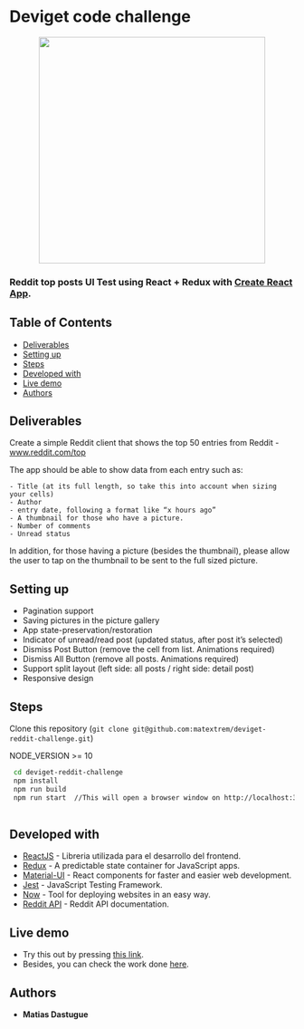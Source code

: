 # Deviget code challenge

<p align="center">
  <img src="https://sm.ign.com/ign_es/screenshot/default/reddit-logo-full-1_75xh.png" width="400">
</p>

### Reddit top posts UI Test using React + Redux with [Create React App](https://github.com/facebook/create-react-app).

## Table of Contents
- [Deliverables](#deliverables)
- [Setting up](#setting-up)
- [Steps](#steps)
- [Developed with](#developed-with)
- [Live demo](#live-demo)
- [Authors](#authors)

## Deliverables 

Create a simple Reddit client that shows the top 50 entries from Reddit - www.reddit.com/top

The app should be able to show data from each entry such as:

```
- Title (at its full length, so take this into account when sizing your cells)
- Author
- entry date, following a format like “x hours ago” 
- A thumbnail for those who have a picture.
- Number of comments
- Unread status
```

In addition, for those having a picture (besides the thumbnail), please allow the user to tap on the thumbnail to be sent to the full sized picture.

## Setting up

- Pagination support
- Saving pictures in the picture gallery
- App state-preservation/restoration
- Indicator of unread/read post (updated status, after post it’s selected)
- Dismiss Post Button (remove the cell from list. Animations required)
- Dismiss All Button (remove all posts. Animations required)
- Support split layout (left side: all posts / right side: detail post)
- Responsive design

## Steps 

Clone this repository (`git clone git@github.com:matextrem/deviget-reddit-challenge.git`)
 
 NODE_VERSION >= 10
 
```bash
 cd deviget-reddit-challenge
 npm install
 npm run build
 npm run start  //This will open a browser window on http://localhost:3000
 
 ```
## Developed with

* [ReactJS](https://reactjs.org/) - Libreria utilizada para el desarrollo del frontend.
* [Redux](https://github.com/reduxjs/redux) - A predictable state container for JavaScript apps.
* [Material-UI](https://material-ui.com/) - React components for faster and easier web development.
* [Jest](https://jestjs.io/) - JavaScript Testing Framework.
* [Now](https://zeit.co/) - Tool for deploying websites in an easy way.
* [Reddit API](http://www.reddit.com/dev/api) - Reddit API documentation.

## Live demo

- Try this out by pressing [this link](https://deviget-reddit-challenge.matiasdastugue.now.sh/).
- Besides, you can check the work done [here](https://github.com/matextrem/deviget-reddit-challenge/commits/master). 

## Authors

* **Matias Dastugue**

